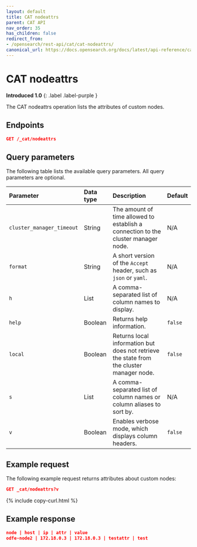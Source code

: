 ```yaml
---
layout: default
title: CAT nodeattrs
parent: CAT API
nav_order: 35
has_children: false
redirect_from:
- /opensearch/rest-api/cat/cat-nodeattrs/
canonical_url: https://docs.opensearch.org/docs/latest/api-reference/cat/cat-nodeattrs/
---
```


# CAT nodeattrs
**Introduced 1.0**
{: .label .label-purple }

The CAT nodeattrs operation lists the attributes of custom nodes.


<!-- spec_insert_start
api: cat.nodeattrs
component: endpoints
-->
## Endpoints
```json
GET /_cat/nodeattrs
```
<!-- spec_insert_end -->


<!-- spec_insert_start
api: cat.nodeattrs
component: query_parameters
columns: Parameter, Data type, Description, Default
include_deprecated: false
-->
## Query parameters

The following table lists the available query parameters. All query parameters are optional.

| Parameter | Data type | Description | Default |
| :--- | :--- | :--- | :--- |
| `cluster_manager_timeout` | String | The amount of time allowed to establish a connection to the cluster manager node. | N/A |
| `format` | String | A short version of the `Accept` header, such as `json` or `yaml`. | N/A |
| `h` | List | A comma-separated list of column names to display. | N/A |
| `help` | Boolean | Returns help information. | `false` |
| `local` | Boolean | Returns local information but does not retrieve the state from the cluster manager node. | `false` |
| `s` | List | A comma-separated list of column names or column aliases to sort by. | N/A |
| `v` | Boolean | Enables verbose mode, which displays column headers. | `false` |

<!-- spec_insert_end -->

## Example request

The following example request returns attributes about custom nodes:

```json
GET _cat/nodeattrs?v
```
{% include copy-curl.html %}


## Example response

```json
node | host | ip | attr | value
odfe-node2 | 172.18.0.3 | 172.18.0.3 | testattr | test
```

